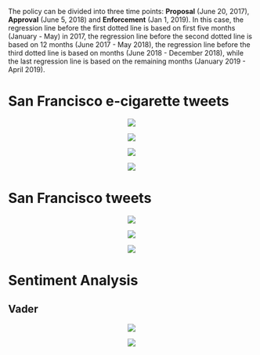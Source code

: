 The policy can be divided into three time points: **Proposal** (June 20, 2017), **Approval** (June 5, 2018) and **Enforcement** (Jan 1, 2019). In this case, the regression line before the first dotted line is based on first five months (January - May) in 2017, the regression line before the second dotted line is based on 12 months (June 2017 - May 2018), the regression line before the third dotted line is based on  months (June 2018 - December 2018), while the last regression line is based on the remaining months (January 2019 - April 2019).



# San Francisco e-cigarette tweets

<p align="center">
  <img src="https://github.com/meettyj/Alcohol-on-Twitter/raw/master/juliana/figures/screenshots/EX1_regression/number_SF_ecig_tweets_and_users.png" />
</p>

<p align="center">
  <img src="https://github.com/meettyj/Alcohol-on-Twitter/raw/master/juliana/figures/screenshots/EX1_regression/number_SF_ecig_per_user.png" />
</p>

<p align="center">
  <img src="https://github.com/meettyj/Alcohol-on-Twitter/raw/master/juliana/figures/screenshots/EX1_regression/propotion_SF_ecig_tweets_in_all_ecig_tweets.png" />
</p>

<p align="center">
  <img src="https://github.com/meettyj/Alcohol-on-Twitter/raw/master/juliana/figures/screenshots/EX1_regression/propotion_SF_ecig_tweets_in_all_SF_tweets.png" />
</p>



# San Francisco tweets

<p align="center">
  <img src="https://github.com/meettyj/Alcohol-on-Twitter/raw/master/juliana/figures/screenshots/EX1_regression/number_SF_tweets.png" />
</p>

<p align="center">
  <img src="https://github.com/meettyj/Alcohol-on-Twitter/raw/master/juliana/figures/screenshots/EX1_regression/number_all_tweets.png" />
</p>

<p align="center">
  <img src="https://github.com/meettyj/Alcohol-on-Twitter/raw/master/juliana/figures/screenshots/EX1_regression/propotion_SF_tweets_in_all_tweets.png" />
</p>


# Sentiment Analysis

## Vader

<p align="center">
  <img src="https://github.com/meettyj/Alcohol-on-Twitter/raw/master/juliana/figures/screenshots/EX1_regression/sentiment_number_ecig_vader.png" />
</p>

<p align="center">
  <img src="https://github.com/meettyj/Alcohol-on-Twitter/raw/master/juliana/figures/screenshots/EX1_regression/sentiment_propotion_ecig_vader.png" />
</p>





